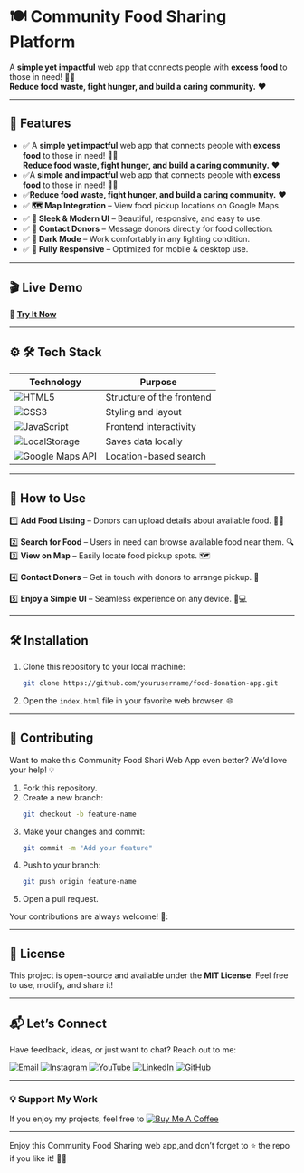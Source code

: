 # 🍽️ Community Food Sharing Platform 

A **simple yet impactful** web app that connects people with **excess food** to those in need! 🤝🥗  
**Reduce food waste, fight hunger, and build a caring community.** ❤️

---

## 🌟 Features  
- ✅ A **simple yet impactful** web app that connects people with **excess food** to those in need! 🤝🥗  
**Reduce food waste, fight hunger, and build a caring community.** ❤️
- ✅A **simple and impactful** web app that connects people with **excess food** to those in need! 🤝🥗  
- ✅**Reduce food waste, fight hunger, and build a caring community.** ❤️
- ✅  **🗺️ Map Integration** – View food pickup locations on Google Maps.
-  ✅ **🎨 Sleek & Modern UI** – Beautiful, responsive, and easy to use.   
- ✅ **📩 Contact Donors** – Message donors directly for food collection. 
- ✅ **🌙 Dark Mode** – Work comfortably in any lighting condition.  
- ✅ **📱 Fully Responsive** – Optimized for mobile & desktop use.  
  
---      
## 🎬 Live Demo 

🔗 **[Try It Now](https://ai-powered-lost-and-found.netlify.app/)**  


---

## ⚙ 🛠 Tech Stack
| **Technology**  | **Purpose** |
|-----------------|-------------|
| ![HTML5](https://img.shields.io/badge/HTML5-E34F26?style=for-the-badge&logo=html5&logoColor=white) | Structure of the frontend |
| ![CSS3](https://img.shields.io/badge/CSS3-1572B6?style=for-the-badge&logo=css3&logoColor=white) | Styling and layout |
| ![JavaScript](https://img.shields.io/badge/JavaScript-F7DF1E?style=for-the-badge&logo=javascript&logoColor=black) | Frontend interactivity |
| ![LocalStorage](https://img.shields.io/badge/LocalStorage-FF5733?style=for-the-badge) | Saves data locally |
| ![Google Maps API](https://img.shields.io/badge/Google%20Maps%20API-4285F4?style=for-the-badge&logo=google-maps&logoColor=white) | Location-based search |


---

## 🚀 How to Use 
1️⃣ **Add Food Listing** – Donors can upload details about available food. 🥖🥦  

2️⃣ **Search for Food** – Users in need can browse available food near them. 🔍  
3️⃣ **View on Map** – Easily locate food pickup spots. 🗺️

4️⃣ **Contact Donors** – Get in touch with donors to arrange pickup. 📩 

5️⃣ **Enjoy a Simple UI** – Seamless experience on any device. 📱💻 



---

## 🛠️ Installation  

1. Clone this repository to your local machine:  
   ```bash  
   git clone https://github.com/yourusername/food-donation-app.git
   ```  

2. Open the `index.html` file in your favorite web browser. 🌐  
 

---

## 🤝 Contributing  

Want to make this Community Food Shari Web App even better? We’d love your help! 💡  
1. Fork this repository.  
2. Create a new branch:  
   ```bash  
   git checkout -b feature-name  
   ```  
3. Make your changes and commit:  
   ```bash  
   git commit -m "Add your feature"  
   ```  
4. Push to your branch:  
   ```bash  
   git push origin feature-name  
   ```  
5. Open a pull request.  

Your contributions are always welcome! 🌟:


---

## 📜 License  

This project is open-source and available under the **MIT License**. Feel free to use, modify, and share it!  

---

## 📬 Let’s Connect  

Have feedback, ideas, or just want to chat? Reach out to me:  
<div>
  <a href="mailto:onlykelvin06@gmail.com">
    <img src="https://img.shields.io/badge/Email-4285F4?style=for-the-badge&logo=gmail&logoColor=white" alt="Email" />
  </a>
  <a href="https://www.instagram.com/_.yo.kelvin/">
    <img src="https://img.shields.io/badge/Instagram-E4405F?style=for-the-badge&logo=instagram&logoColor=white" alt="Instagram" />
  </a>
  <a href="https://www.youtube.com/@TechTutor_Tv?sub_confirmation=1">
    <img src="https://img.shields.io/badge/YouTube-FF0000?style=for-the-badge&logo=youtube&logoColor=white" alt="YouTube" />
  </a>
  <a href = "https://www.linkedin.com/in/kelvin-agyare-yeboah-6728a7301?utm_source=share&utm_campaign=share_via&utm_content=profile&utm_medium=android_app">
    <img src="https://img.shields.io/badge/LinkedIn-0077B5?style=for-the-badge&logo=linkedin&logoColor=white" alt="LinkedIn" />
  </a>
  <a href="https://github.com/KelvCodes">
    <img src="https://img.shields.io/badge/GitHub-181717?style=for-the-badge&logo=github&logoColor=white" alt="GitHub" />
  </a>
</div>     
 
---
### 💡 Support My Work  
If you enjoy my projects, feel free to [![Buy Me A Coffee](https://img.shields.io/badge/Buy%20Me%20A%20Coffee-%F0%9F%8C%8D-yellow?style=for-the-badge&logo=buy-me-a-coffee&logoColor=black)](https://www.buymeacoffee.com/kelvcodes) 

---
Enjoy this Community Food Sharing web app,and don’t forget to ⭐ the repo if you like it! 🥳✨  






